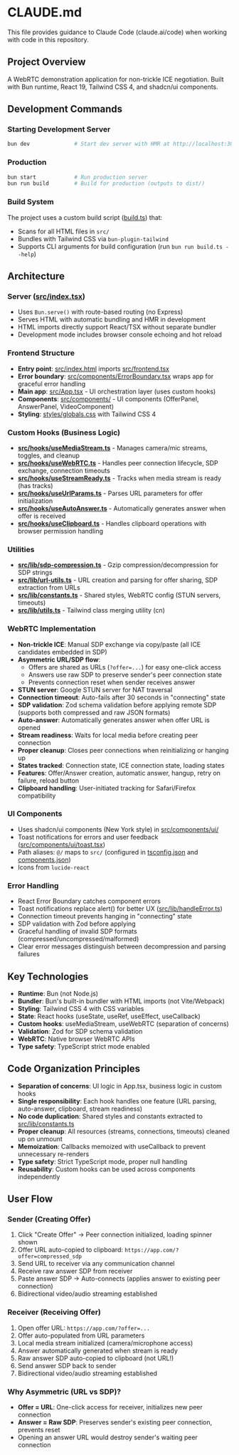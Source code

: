 # CLAUDE.md

This file provides guidance to Claude Code (claude.ai/code) when working with code in this repository.

## Project Overview

A WebRTC demonstration application for non-trickle ICE negotiation. Built with Bun runtime, React 19, Tailwind CSS 4, and shadcn/ui components.

## Development Commands

### Starting Development Server

```bash
bun dev              # Start dev server with HMR at http://localhost:3000
```

### Production

```bash
bun start            # Run production server
bun run build        # Build for production (outputs to dist/)
```

### Build System

The project uses a custom build script ([build.ts](build.ts)) that:

- Scans for all HTML files in `src/`
- Bundles with Tailwind CSS via `bun-plugin-tailwind`
- Supports CLI arguments for build configuration (run `bun run build.ts --help`)

## Architecture

### Server ([src/index.tsx](src/index.tsx))

- Uses `Bun.serve()` with route-based routing (no Express)
- Serves HTML with automatic bundling and HMR in development
- HTML imports directly support React/TSX without separate bundler
- Development mode includes browser console echoing and hot reload

### Frontend Structure

- **Entry point**: [src/index.html](src/index.html) imports [src/frontend.tsx](src/frontend.tsx)
- **Error boundary**: [src/components/ErrorBoundary.tsx](src/components/ErrorBoundary.tsx) wraps app for graceful error handling
- **Main app**: [src/App.tsx](src/App.tsx) - UI orchestration layer (uses custom hooks)
- **Components**: [src/components/](src/components/) - UI components (OfferPanel, AnswerPanel, VideoComponent)
- **Styling**: [styles/globals.css](styles/globals.css) with Tailwind CSS 4

### Custom Hooks (Business Logic)

- **[src/hooks/useMediaStream.ts](src/hooks/useMediaStream.ts)** - Manages camera/mic streams, toggles, and cleanup
- **[src/hooks/useWebRTC.ts](src/hooks/useWebRTC.ts)** - Handles peer connection lifecycle, SDP exchange, connection timeouts
- **[src/hooks/useStreamReady.ts](src/hooks/useStreamReady.ts)** - Tracks when media stream is ready (has tracks)
- **[src/hooks/useUrlParams.ts](src/hooks/useUrlParams.ts)** - Parses URL parameters for offer initialization
- **[src/hooks/useAutoAnswer.ts](src/hooks/useAutoAnswer.ts)** - Automatically generates answer when offer is received
- **[src/hooks/useClipboard.ts](src/hooks/useClipboard.ts)** - Handles clipboard operations with browser permission handling

### Utilities

- **[src/lib/sdp-compression.ts](src/lib/sdp-compression.ts)** - Gzip compression/decompression for SDP strings
- **[src/lib/url-utils.ts](src/lib/url-utils.ts)** - URL creation and parsing for offer sharing, SDP extraction from URLs
- **[src/lib/constants.ts](src/lib/constants.ts)** - Shared styles, WebRTC config (STUN servers, timeouts)
- **[src/lib/utils.ts](src/lib/utils.ts)** - Tailwind class merging utility (cn)

### WebRTC Implementation

- **Non-trickle ICE**: Manual SDP exchange via copy/paste (all ICE candidates embedded in SDP)
- **Asymmetric URL/SDP flow**:
  - Offers are shared as URLs (`?offer=...`) for easy one-click access
  - Answers use raw SDP to preserve sender's peer connection state
  - Prevents connection reset when sender receives answer
- **STUN server**: Google STUN server for NAT traversal
- **Connection timeout**: Auto-fails after 30 seconds in "connecting" state
- **SDP validation**: Zod schema validation before applying remote SDP (supports both compressed and raw JSON formats)
- **Auto-answer**: Automatically generates answer when offer URL is opened
- **Stream readiness**: Waits for local media before creating peer connection
- **Proper cleanup**: Closes peer connections when reinitializing or hanging up
- **States tracked**: Connection state, ICE connection state, loading states
- **Features**: Offer/Answer creation, automatic answer, hangup, retry on failure, reload button
- **Clipboard handling**: User-initiated tracking for Safari/Firefox compatibility

### UI Components

- Uses shadcn/ui components (New York style) in [src/components/ui/](src/components/ui/)
- Toast notifications for errors and user feedback ([src/components/ui/toast.tsx](src/components/ui/toast.tsx))
- Path aliases: `@/` maps to `src/` (configured in [tsconfig.json](tsconfig.json) and [components.json](components.json))
- Icons from `lucide-react`

### Error Handling

- React Error Boundary catches component errors
- Toast notifications replace alert() for better UX ([src/lib/handleError.ts](src/lib/handleError.ts))
- Connection timeout prevents hanging in "connecting" state
- SDP validation with Zod before applying
- Graceful handling of invalid SDP formats (compressed/uncompressed/malformed)
- Clear error messages distinguish between decompression and parsing failures

## Key Technologies

- **Runtime**: Bun (not Node.js)
- **Bundler**: Bun's built-in bundler with HTML imports (not Vite/Webpack)
- **Styling**: Tailwind CSS 4 with CSS variables
- **State**: React hooks (useState, useRef, useEffect, useCallback)
- **Custom hooks**: useMediaStream, useWebRTC (separation of concerns)
- **Validation**: Zod for SDP schema validation
- **WebRTC**: Native browser WebRTC APIs
- **Type safety**: TypeScript strict mode enabled

## Code Organization Principles

- **Separation of concerns**: UI logic in App.tsx, business logic in custom hooks
- **Single responsibility**: Each hook handles one feature (URL parsing, auto-answer, clipboard, stream readiness)
- **No code duplication**: Shared styles and constants extracted to [src/lib/constants.ts](src/lib/constants.ts)
- **Proper cleanup**: All resources (streams, connections, timeouts) cleaned up on unmount
- **Memoization**: Callbacks memoized with useCallback to prevent unnecessary re-renders
- **Type safety**: Strict TypeScript mode, proper null handling
- **Reusability**: Custom hooks can be used across components independently

## User Flow

### Sender (Creating Offer)

1. Click "Create Offer" → Peer connection initialized, loading spinner shown
2. Offer URL auto-copied to clipboard: `https://app.com/?offer=compressed_sdp`
3. Send URL to receiver via any communication channel
4. Receive raw answer SDP from receiver
5. Paste answer SDP → Auto-connects (applies answer to existing peer connection)
6. Bidirectional video/audio streaming established

### Receiver (Receiving Offer)

1. Open offer URL: `https://app.com/?offer=...`
2. Offer auto-populated from URL parameters
3. Local media stream initialized (camera/microphone access)
4. Answer automatically generated when stream is ready
5. Raw answer SDP auto-copied to clipboard (not URL!)
6. Send answer SDP back to sender
7. Bidirectional video/audio streaming established

### Why Asymmetric (URL vs SDP)?

- **Offer = URL**: One-click access for receiver, initializes new peer connection
- **Answer = Raw SDP**: Preserves sender's existing peer connection, prevents reset
- Opening an answer URL would destroy sender's waiting peer connection
